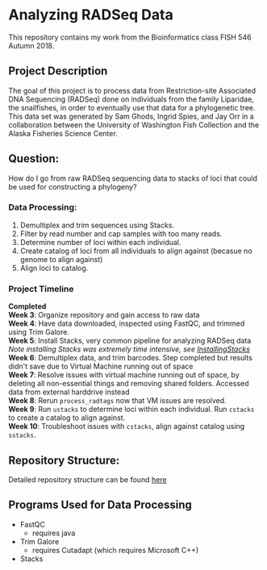 # Analyzing RADSeq Data
This repository contains my work from the Bioinformatics class FISH 546 Autumn 2018.  
  

## Project Description
The goal of this project is to process data from Restriction-site Associated DNA Sequencing (RADSeq) done on individuals from the family Liparidae, the snailfishes, in order to eventually use that data for a phylogenetic tree.  
This data set was generated by Sam Ghods, Ingrid Spies, and Jay Orr in a collaboration between the University of Washington Fish Collection and the Alaska Fisheries Science Center.  
## Question:
How do I go from raw RADSeq sequencing data to stacks of loci that could be used for constructing a phylogeny?
### Data Processing:
1. Demultiplex and trim sequences using Stacks.
2. Filter by read number and cap samples with too many reads.  
3. Determine number of loci within each individual.   
4. Create catalog of loci from all individuals to align against (becasue no genome to align against)
5. Align loci to catalog.

### Project Timeline
**Completed**  
**Week 3**: Organize repository and gain access to raw data   
**Week 4**: Have data downloaded, inspected using FastQC, and trimmed using Trim Galore.     
**Week 5**: Install Stacks, very common pipeline for analyzing RADSeq data  
*Note installing Stacks was extremely time intensive, see [InstallingStacks](https://github.com/fish546-2018/Jenny-Snailfish/blob/master/progress/InstallingStacks.md)*   
**Week 6**: Demultiplex data, and trim barcodes. Step completed but results didn't save due to Virtual Machine running out of space   
**Week 7**: Resolve issues with virtual machine running out of space, by deleting all non-essential things and removing shared folders. Accessed data from external harddrive instead  
**Week 8**: Rerun `process_radtags` now that VM issues are resolved.    
**Week 9**: Run `ustacks` to determine loci within each individual. Run `cstacks` to create a catalog to align against.  
**Week 10**: Troubleshoot issues with `cstacks`, align against catalog using `sstacks`.  

## Repository Structure:
Detailed repository structure can be found [here](https://github.com/fish546-2018/Jenny-Snailfish/blob/master/RepoOrg.md)

## Programs Used for Data Processing
- FastQC 
	- requires java
- Trim Galore
	- requires Cutadapt (which requires Microsoft C++)
- Stacks
